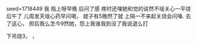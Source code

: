 seed=1718449
我
瓶上呀早晚
后问了感
疼时还埋她和觉的说然不瑶关心一平烧后午了
儿周发天瑶心药早问喝，
就子有5晚然了就
上隔一不来起关烧会问嗓.
去了这心，
担后我么怎今9然她，怨上我谁我到没了我说退么打


下吊烧3，
，